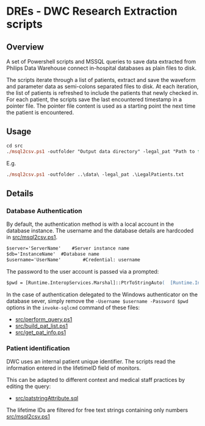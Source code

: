 # DREs - DWC Research Extraction scripts

## Overview
A set of Powershell scripts and MSSQL queries to save data extracted from Philips Data Warehouse connect in-hospital databases as plain files to disk.

The scripts iterate through a list of patients, extract and save the waveform and parameter data as semi-colons separated files to disk.
At each iteration, the list of patients is refreshed to include the patients that newly checked in.
For each patient, the scripts save the last encountered timestamp in a pointer file.
The pointer file content is used as a starting point the next time the patient is encountered.


## Usage
```ps
cd src
./msql2csv.ps1 -outfolder "Output data directory" -legal_pat "Path to file listing the patients to extract"
```
E.g.
```ps
./msql2csv.ps1 -outfolder ..\data\ -legal_pat .\LegalPatients.txt
```

## Details

### Database Authentication
By default, the authentication method is with a local account in the database instance.
The username and the database details are hardcoded in [src/msql2csv.ps1](./src/msql2csv.ps1).
```ps
$server='ServerName'	#Server instance name
$db='InstanceName'	#Database name
$username='UserName'		#Credential: username
```

The password to the user account is passed via a prompted:
```ps
$pwd = [Runtime.InteropServices.Marshal]::PtrToStringAuto(  [Runtime.InteropServices.Marshal]::SecureStringToBSTR($pass_secure)  )
```

In the case of authentication delegated to the Windows authenticator on the database sever, simply remove the `-Username $username -Password $pwd` options in the `invoke-sqlcmd` command of these files:
- [src/perform_query.ps1](./src/perform_query.ps1)
- [src/build_pat_list.ps1](./src/build_pat_list.ps1)
- [src/get_pat_info.ps1](./src/get_pat_info.ps1)


### Patient identification

DWC uses an internal patient unique identifier. The scripts read the information entered in the lifetimeID field of monitors.

This can be adapted to different context and medical staff practices by editing the query:

- [src/patstringAttribute.sql](./src/patstringAttribute.sql)

The lifetime IDs are filtered for free text strings containing only numbers
[src/msql2csv.ps1](./src/msql2csv.ps1)
